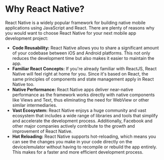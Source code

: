 # Why React Native?

React Native is a widely popular framework for building native mobile applications using JavaScript and React. There are plenty of reasons why you would want to choose React Native for your next mobile app development project:

- **Code Reusability:** React Native allows you to share a significant amount of your codebase between iOS and Android platforms. This not only reduces the development time but also makes it easier to maintain the app.
- **Familiar React Concepts:** If you're already familiar with ReactJS, React Native will feel right at home for you. Since it's based on React, the same principles of components and state management apply in React Native too.
- **Native Performance:** React Native apps deliver near-native performance as the framework works directly with native components like Views and Text, thus eliminating the need for WebView or other similar intermediaries.
- **Vast Ecosystem:** React Native enjoys a huge community and vast ecosystem that includes a wide range of libraries and tools that simplify and accelerate the development process. Additionally, Facebook and other major companies actively contribute to the growth and improvement of React Native.
- **Hot Reloading:** React Native supports hot-reloading, which means you can see the changes you make in your code directly on the device/emulator without having to recompile or rebuild the app entirely. This makes for a faster and more efficient development process.